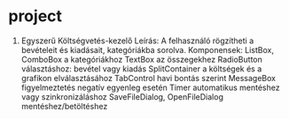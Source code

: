 # project
1. Egyszerű Költségvetés-kezelő
Leírás: A felhasználó rögzítheti a bevételeit és kiadásait, kategóriákba sorolva.
Komponensek:
ListBox, ComboBox a kategóriákhoz
TextBox az összegekhez
RadioButton választáshoz: bevétel vagy kiadás
SplitContainer a költségek és a grafikon elválasztásához
TabControl havi bontás szerint
MessageBox figyelmeztetés negatív egyenleg esetén
Timer automatikus mentéshez vagy szinkronizáláshoz
SaveFileDialog, OpenFileDialog mentéshez/betöltéshez

